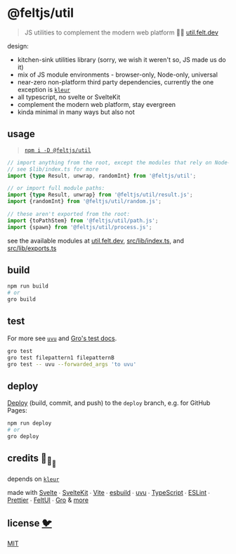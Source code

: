 # @feltjs/util

> JS utilities to complement the modern web platform 🦕🐋
> [util.felt.dev](https://util.felt.dev)

design:

- kitchen-sink utilities library (sorry, we wish it weren't so, JS made us do it)
- mix of JS module environments - browser-only, Node-only, universal
- near-zero non-platform third party dependencies,
  currently the one exception is [`kleur`](https://github.com/lukeed/kleur)
- all typescript, no svelte or SvelteKit
- complement the modern web platform, stay evergreen
- kinda minimal in many ways but also not

## usage

> [`npm i -D @feltjs/util`](https://www.npmjs.com/package/@feltjs/util)

```ts
// import anything from the root, except the modules that rely on Node-only dependencies -
// see $lib/index.ts for more
import {type Result, unwrap, randomInt} from '@feltjs/util';

// or import full module paths:
import {type Result, unwrap} from '@feltjs/util/result.js';
import {randomInt} from '@feltjs/util/random.js';

// these aren't exported from the root:
import {toPathStem} from '@feltjs/util/path.js';
import {spawn} from '@feltjs/util/process.js';
```

see the available modules at [util.felt.dev](https://util.felt.dev),
[src/lib/index.ts](src/lib/index.ts),
and [src/lib/exports.ts](src/lib/exports.ts)

## build

```bash
npm run build
# or
gro build
```

## test

For more see [`uvu`](https://github.com/lukeed/uvu)
and [Gro's test docs](https://github.com/feltjs/gro/blob/main/src/docs/test.md).

```bash
gro test
gro test filepattern1 filepatternB
gro test -- uvu --forwarded_args 'to uvu'
```

## deploy

[Deploy](https://github.com/feltjs/gro/blob/main/src/docs/deploy.md)
(build, commit, and push) to the `deploy` branch, e.g. for GitHub Pages:

```bash
npm run deploy
# or
gro deploy
```

## credits 🐢<sub>🐢</sub><sub><sub>🐢</sub></sub>

depends on [`kleur`](https://github.com/lukeed/kleur)

made with [Svelte](https://github.com/sveltejs/svelte) ∙
[SvelteKit](https://github.com/sveltejs/kit) ∙
[Vite](https://github.com/vitejs/vite) ∙
[esbuild](https://github.com/evanw/esbuild) ∙
[uvu](https://github.com/lukeed/uvu) ∙
[TypeScript](https://github.com/microsoft/TypeScript) ∙
[ESLint](https://github.com/eslint/eslint) ∙
[Prettier](https://github.com/prettier/prettier) ∙
[FeltUI](https://github.com/feltjs/felt-ui) ∙
[Gro](https://github.com/feltjs/gro)
& [more](package.json)

## license [🐦](https://wikipedia.org/wiki/Free_and_open-source_software)

[MIT](LICENSE)
